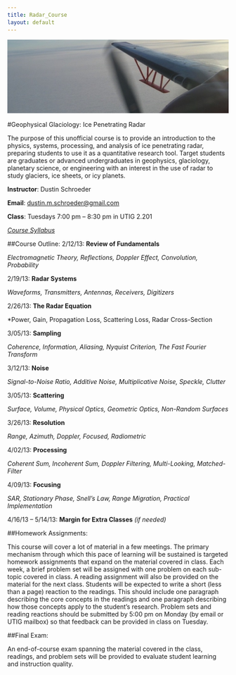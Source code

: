 ```yaml
---
title: Radar_Course
layout: default
---
```


![Alt text](/images/antenna.jpg)

#Geophysical Glaciology: Ice Penetrating Radar

The purpose of this unofficial course is to provide an introduction to the physics, systems, processing, and analysis of ice penetrating radar, preparing students to use it as a quantitative research tool. Target students are graduates or advanced undergraduates in geophysics, glaciology, planetary science, or engineering with an interest in the use of radar to study glaciers, ice sheets, or icy planets.

**Instructor**: Dustin Schroeder

**Email**: dustin.m.schroeder@gmail.com

**Class**: Tuesdays 7:00 pm – 8:30 pm in UTIG 2.201

*[Course Syllabus](http://dustinmschroeder.github.com/pdf/Syllabus.pdf)*

##Course Outline:
2/12/13: **Review of Fundamentals**

*Electromagnetic Theory, Reflections, Doppler Effect, Convolution, Probability*

2/19/13: **Radar Systems**

*Waveforms, Transmitters, Antennas, Receivers, Digitizers*

2/26/13: **The Radar Equation**

*Power, Gain, Propagation Loss, Scattering Loss, Radar Cross-Section

3/05/13: **Sampling**

*Coherence, Information, Aliasing, Nyquist Criterion, The Fast Fourier Transform*

3/12/13: **Noise**

*Signal-to-Noise Ratio, Additive Noise, Multiplicative Noise, Speckle, Clutter*

3/05/13: **Scattering**

*Surface, Volume, Physical Optics, Geometric Optics, Non-Random Surfaces*

3/26/13: **Resolution**

*Range, Azimuth, Doppler, Focused, Radiometric*

4/02/13: **Processing**

*Coherent Sum, Incoherent Sum, Doppler Filtering, Multi-Looking, Matched-Filter*

4/09/13: **Focusing**

*SAR, Stationary Phase, Snell’s Law, Range Migration, Practical Implementation*

4/16/13 – 5/14/13: **Margin for Extra Classes** *(if needed)*

##Homework Assignments:

This course will cover a lot of material in a few meetings. The primary mechanism through which this pace of learning will be sustained is targeted homework assignments that expand on the material covered in class. Each week, a brief problem set will be assigned with one problem on each sub-topic covered in class. A reading assignment will also be provided on the material for the next class. Students will be expected to write a short (less than a page) reaction to the readings. This should include one paragraph describing the core concepts in the readings and one paragraph describing how those concepts apply to the student’s research. Problem sets and reading reactions should be submitted by 5:00 pm on Monday (by email or UTIG mailbox) so that feedback can be provided in class on Tuesday.

##Final Exam:

An end-of-course exam spanning the material covered in the class, readings, and problem sets will be provided to evaluate student learning and instruction quality.
